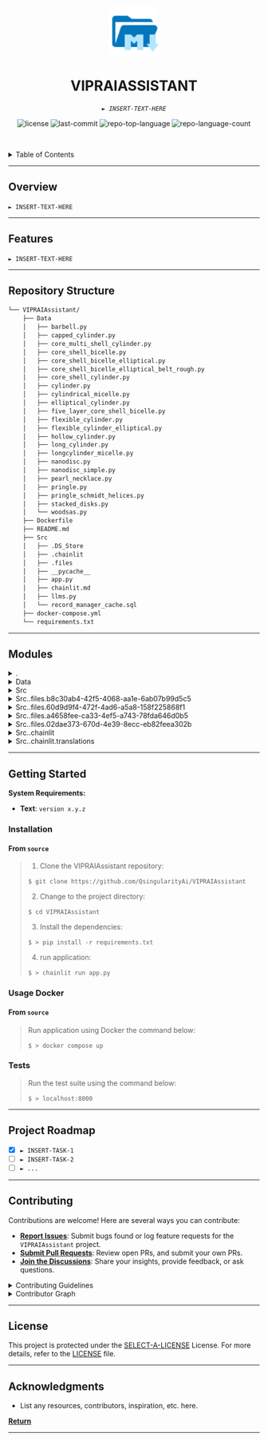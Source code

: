<p align="center">
  <img src="https://raw.githubusercontent.com/PKief/vscode-material-icon-theme/ec559a9f6bfd399b82bb44393651661b08aaf7ba/icons/folder-markdown-open.svg" width="100" alt="project-logo">
</p>
<p align="center">
    <h1 align="center">VIPRAIASSISTANT</h1>
</p>
<p align="center">
    <em><code>► INSERT-TEXT-HERE</code></em>
</p>
<p align="center">
	<img src="https://img.shields.io/github/license/QsingularityAi/VIPRAIAssistant?style=default&logo=opensourceinitiative&logoColor=white&color=0080ff" alt="license">
	<img src="https://img.shields.io/github/last-commit/QsingularityAi/VIPRAIAssistant?style=default&logo=git&logoColor=white&color=0080ff" alt="last-commit">
	<img src="https://img.shields.io/github/languages/top/QsingularityAi/VIPRAIAssistant?style=default&color=0080ff" alt="repo-top-language">
	<img src="https://img.shields.io/github/languages/count/QsingularityAi/VIPRAIAssistant?style=default&color=0080ff" alt="repo-language-count">
<p>
<p align="center">
	<!-- default option, no dependency badges. -->
</p>

<br><!-- TABLE OF CONTENTS -->
<details>
  <summary>Table of Contents</summary><br>

- [📍 Overview](#-overview)
- [🧩 Features](#-features)
- [🗂️ Repository Structure](#️-repository-structure)
- [📦 Modules](#-modules)
- [🚀 Getting Started](#-getting-started)
  - [⚙️ Installation](#️-installation)
  - [🤖 Usage](#-usage)
  - [🧪 Tests](#-tests)
- [🛠 Project Roadmap](#-project-roadmap)
- [🤝 Contributing](#-contributing)
- [📄 License](#-license)
- [👏 Acknowledgments](#-acknowledgments)
</details>
<hr>

##  Overview

<code>► INSERT-TEXT-HERE</code>

---

##  Features

<code>► INSERT-TEXT-HERE</code>

---

##  Repository Structure

```sh
└── VIPRAIAssistant/
    ├── Data
    │   ├── barbell.py
    │   ├── capped_cylinder.py
    │   ├── core_multi_shell_cylinder.py
    │   ├── core_shell_bicelle.py
    │   ├── core_shell_bicelle_elliptical.py
    │   ├── core_shell_bicelle_elliptical_belt_rough.py
    │   ├── core_shell_cylinder.py
    │   ├── cylinder.py
    │   ├── cylindrical_micelle.py
    │   ├── elliptical_cylinder.py
    │   ├── five_layer_core_shell_bicelle.py
    │   ├── flexible_cylinder.py
    │   ├── flexible_cylinder_elliptical.py
    │   ├── hollow_cylinder.py
    │   ├── long_cylinder.py
    │   ├── longcylinder_micelle.py
    │   ├── nanodisc.py
    │   ├── nanodisc_simple.py
    │   ├── pearl_necklace.py
    │   ├── pringle.py
    │   ├── pringle_schmidt_helices.py
    │   ├── stacked_disks.py
    │   └── woodsas.py
    ├── Dockerfile
    ├── README.md
    ├── Src
    │   ├── .DS_Store
    │   ├── .chainlit
    │   ├── .files
    │   ├── __pycache__
    │   ├── app.py
    │   ├── chainlit.md
    │   ├── llms.py
    │   └── record_manager_cache.sql
    ├── docker-compose.yml
    └── requirements.txt
```

---

##  Modules

<details closed><summary>.</summary>

| File                                                                                                   | Summary                         |
| ---                                                                                                    | ---                             |
| [requirements.txt](https://github.com/QsingularityAi/VIPRAIAssistant/blob/master/requirements.txt)     | <code>► INSERT-TEXT-HERE</code> |
| [Dockerfile](https://github.com/QsingularityAi/VIPRAIAssistant/blob/master/Dockerfile)                 | <code>► INSERT-TEXT-HERE</code> |
| [docker-compose.yml](https://github.com/QsingularityAi/VIPRAIAssistant/blob/master/docker-compose.yml) | <code>► INSERT-TEXT-HERE</code> |

</details>

<details closed><summary>Data</summary>

| File                                                                                                                                                          | Summary                         |
| ---                                                                                                                                                           | ---                             |
| [five_layer_core_shell_bicelle.py](https://github.com/QsingularityAi/VIPRAIAssistant/blob/master/Data/five_layer_core_shell_bicelle.py)                       | <code>► INSERT-TEXT-HERE</code> |
| [pringle.py](https://github.com/QsingularityAi/VIPRAIAssistant/blob/master/Data/pringle.py)                                                                   | <code>► INSERT-TEXT-HERE</code> |
| [pringle_schmidt_helices.py](https://github.com/QsingularityAi/VIPRAIAssistant/blob/master/Data/pringle_schmidt_helices.py)                                   | <code>► INSERT-TEXT-HERE</code> |
| [capped_cylinder.py](https://github.com/QsingularityAi/VIPRAIAssistant/blob/master/Data/capped_cylinder.py)                                                   | <code>► INSERT-TEXT-HERE</code> |
| [woodsas.py](https://github.com/QsingularityAi/VIPRAIAssistant/blob/master/Data/woodsas.py)                                                                   | <code>► INSERT-TEXT-HERE</code> |
| [elliptical_cylinder.py](https://github.com/QsingularityAi/VIPRAIAssistant/blob/master/Data/elliptical_cylinder.py)                                           | <code>► INSERT-TEXT-HERE</code> |
| [stacked_disks.py](https://github.com/QsingularityAi/VIPRAIAssistant/blob/master/Data/stacked_disks.py)                                                       | <code>► INSERT-TEXT-HERE</code> |
| [core_shell_bicelle_elliptical.py](https://github.com/QsingularityAi/VIPRAIAssistant/blob/master/Data/core_shell_bicelle_elliptical.py)                       | <code>► INSERT-TEXT-HERE</code> |
| [flexible_cylinder.py](https://github.com/QsingularityAi/VIPRAIAssistant/blob/master/Data/flexible_cylinder.py)                                               | <code>► INSERT-TEXT-HERE</code> |
| [longcylinder_micelle.py](https://github.com/QsingularityAi/VIPRAIAssistant/blob/master/Data/longcylinder_micelle.py)                                         | <code>► INSERT-TEXT-HERE</code> |
| [flexible_cylinder_elliptical.py](https://github.com/QsingularityAi/VIPRAIAssistant/blob/master/Data/flexible_cylinder_elliptical.py)                         | <code>► INSERT-TEXT-HERE</code> |
| [nanodisc_simple.py](https://github.com/QsingularityAi/VIPRAIAssistant/blob/master/Data/nanodisc_simple.py)                                                   | <code>► INSERT-TEXT-HERE</code> |
| [pearl_necklace.py](https://github.com/QsingularityAi/VIPRAIAssistant/blob/master/Data/pearl_necklace.py)                                                     | <code>► INSERT-TEXT-HERE</code> |
| [core_shell_bicelle.py](https://github.com/QsingularityAi/VIPRAIAssistant/blob/master/Data/core_shell_bicelle.py)                                             | <code>► INSERT-TEXT-HERE</code> |
| [core_multi_shell_cylinder.py](https://github.com/QsingularityAi/VIPRAIAssistant/blob/master/Data/core_multi_shell_cylinder.py)                               | <code>► INSERT-TEXT-HERE</code> |
| [long_cylinder.py](https://github.com/QsingularityAi/VIPRAIAssistant/blob/master/Data/long_cylinder.py)                                                       | <code>► INSERT-TEXT-HERE</code> |
| [core_shell_cylinder.py](https://github.com/QsingularityAi/VIPRAIAssistant/blob/master/Data/core_shell_cylinder.py)                                           | <code>► INSERT-TEXT-HERE</code> |
| [hollow_cylinder.py](https://github.com/QsingularityAi/VIPRAIAssistant/blob/master/Data/hollow_cylinder.py)                                                   | <code>► INSERT-TEXT-HERE</code> |
| [core_shell_bicelle_elliptical_belt_rough.py](https://github.com/QsingularityAi/VIPRAIAssistant/blob/master/Data/core_shell_bicelle_elliptical_belt_rough.py) | <code>► INSERT-TEXT-HERE</code> |
| [barbell.py](https://github.com/QsingularityAi/VIPRAIAssistant/blob/master/Data/barbell.py)                                                                   | <code>► INSERT-TEXT-HERE</code> |
| [nanodisc.py](https://github.com/QsingularityAi/VIPRAIAssistant/blob/master/Data/nanodisc.py)                                                                 | <code>► INSERT-TEXT-HERE</code> |
| [cylindrical_micelle.py](https://github.com/QsingularityAi/VIPRAIAssistant/blob/master/Data/cylindrical_micelle.py)                                           | <code>► INSERT-TEXT-HERE</code> |
| [cylinder.py](https://github.com/QsingularityAi/VIPRAIAssistant/blob/master/Data/cylinder.py)                                                                 | <code>► INSERT-TEXT-HERE</code> |

</details>

<details closed><summary>Src</summary>

| File                                                                                 | Summary                         |
| ---                                                                                  | ---                             |
| [app.py](https://github.com/QsingularityAi/VIPRAIAssistant/blob/master/Src/app.py)   | <code>► INSERT-TEXT-HERE</code> |
| [llms.py](https://github.com/QsingularityAi/VIPRAIAssistant/blob/master/Src/llms.py) | <code>► INSERT-TEXT-HERE</code> |

</details>

<details closed><summary>Src..files.b8c30ab4-42f5-4068-aa1e-6ab07b99d5c5</summary>

| File                                                                                                                                                                                               | Summary                         |
| ---                                                                                                                                                                                                | ---                             |
| [683d0c8a-2108-42aa-acc8-cf6f6199f503.txt](https://github.com/QsingularityAi/VIPRAIAssistant/blob/master/Src/.files/b8c30ab4-42f5-4068-aa1e-6ab07b99d5c5/683d0c8a-2108-42aa-acc8-cf6f6199f503.txt) | <code>► INSERT-TEXT-HERE</code> |
| [d941a85b-2da8-4804-be28-56f2918ff25f.txt](https://github.com/QsingularityAi/VIPRAIAssistant/blob/master/Src/.files/b8c30ab4-42f5-4068-aa1e-6ab07b99d5c5/d941a85b-2da8-4804-be28-56f2918ff25f.txt) | <code>► INSERT-TEXT-HERE</code> |
| [7e483644-90fe-41e4-8b96-2ba3d26d316a.txt](https://github.com/QsingularityAi/VIPRAIAssistant/blob/master/Src/.files/b8c30ab4-42f5-4068-aa1e-6ab07b99d5c5/7e483644-90fe-41e4-8b96-2ba3d26d316a.txt) | <code>► INSERT-TEXT-HERE</code> |
| [bfe05a78-dacd-4120-bfe9-d7f12252674e.txt](https://github.com/QsingularityAi/VIPRAIAssistant/blob/master/Src/.files/b8c30ab4-42f5-4068-aa1e-6ab07b99d5c5/bfe05a78-dacd-4120-bfe9-d7f12252674e.txt) | <code>► INSERT-TEXT-HERE</code> |
| [34be91e2-cc7a-407b-b9d1-b35c038122a3.txt](https://github.com/QsingularityAi/VIPRAIAssistant/blob/master/Src/.files/b8c30ab4-42f5-4068-aa1e-6ab07b99d5c5/34be91e2-cc7a-407b-b9d1-b35c038122a3.txt) | <code>► INSERT-TEXT-HERE</code> |
| [46ea506b-eda6-4093-b4cc-eb6b2c3b813b.txt](https://github.com/QsingularityAi/VIPRAIAssistant/blob/master/Src/.files/b8c30ab4-42f5-4068-aa1e-6ab07b99d5c5/46ea506b-eda6-4093-b4cc-eb6b2c3b813b.txt) | <code>► INSERT-TEXT-HERE</code> |
| [5637dfb2-02bf-4461-ab12-ce47fe990e43.txt](https://github.com/QsingularityAi/VIPRAIAssistant/blob/master/Src/.files/b8c30ab4-42f5-4068-aa1e-6ab07b99d5c5/5637dfb2-02bf-4461-ab12-ce47fe990e43.txt) | <code>► INSERT-TEXT-HERE</code> |
| [5d69f783-a213-42d9-8a52-a986e80d5731.txt](https://github.com/QsingularityAi/VIPRAIAssistant/blob/master/Src/.files/b8c30ab4-42f5-4068-aa1e-6ab07b99d5c5/5d69f783-a213-42d9-8a52-a986e80d5731.txt) | <code>► INSERT-TEXT-HERE</code> |
| [1b42192d-6cb6-4fbe-878f-7c76453b02a9.txt](https://github.com/QsingularityAi/VIPRAIAssistant/blob/master/Src/.files/b8c30ab4-42f5-4068-aa1e-6ab07b99d5c5/1b42192d-6cb6-4fbe-878f-7c76453b02a9.txt) | <code>► INSERT-TEXT-HERE</code> |
| [949772b3-70f7-4054-9f9c-b9a9d7dbe040.txt](https://github.com/QsingularityAi/VIPRAIAssistant/blob/master/Src/.files/b8c30ab4-42f5-4068-aa1e-6ab07b99d5c5/949772b3-70f7-4054-9f9c-b9a9d7dbe040.txt) | <code>► INSERT-TEXT-HERE</code> |
| [bff9d981-4132-4fd8-81b9-ee96cb8bdf3b.txt](https://github.com/QsingularityAi/VIPRAIAssistant/blob/master/Src/.files/b8c30ab4-42f5-4068-aa1e-6ab07b99d5c5/bff9d981-4132-4fd8-81b9-ee96cb8bdf3b.txt) | <code>► INSERT-TEXT-HERE</code> |

</details>

<details closed><summary>Src..files.60d9d9f4-472f-4ad6-a5a8-158f225868f1</summary>

| File                                                                                                                                                                                               | Summary                         |
| ---                                                                                                                                                                                                | ---                             |
| [0b738c1d-ea84-4187-8904-6ebcd1b14432.txt](https://github.com/QsingularityAi/VIPRAIAssistant/blob/master/Src/.files/60d9d9f4-472f-4ad6-a5a8-158f225868f1/0b738c1d-ea84-4187-8904-6ebcd1b14432.txt) | <code>► INSERT-TEXT-HERE</code> |
| [451696f7-1516-4e79-86aa-19ce09d87165.txt](https://github.com/QsingularityAi/VIPRAIAssistant/blob/master/Src/.files/60d9d9f4-472f-4ad6-a5a8-158f225868f1/451696f7-1516-4e79-86aa-19ce09d87165.txt) | <code>► INSERT-TEXT-HERE</code> |
| [c158735e-cf35-4363-a47b-67093b3dcfb4.txt](https://github.com/QsingularityAi/VIPRAIAssistant/blob/master/Src/.files/60d9d9f4-472f-4ad6-a5a8-158f225868f1/c158735e-cf35-4363-a47b-67093b3dcfb4.txt) | <code>► INSERT-TEXT-HERE</code> |
| [462e86bc-829e-4d7e-bdb1-88a486cdfe1f.txt](https://github.com/QsingularityAi/VIPRAIAssistant/blob/master/Src/.files/60d9d9f4-472f-4ad6-a5a8-158f225868f1/462e86bc-829e-4d7e-bdb1-88a486cdfe1f.txt) | <code>► INSERT-TEXT-HERE</code> |
| [f8a2c649-b373-4ad1-bc21-549eb09e01d8.txt](https://github.com/QsingularityAi/VIPRAIAssistant/blob/master/Src/.files/60d9d9f4-472f-4ad6-a5a8-158f225868f1/f8a2c649-b373-4ad1-bc21-549eb09e01d8.txt) | <code>► INSERT-TEXT-HERE</code> |
| [f83aa520-1589-4dc7-80aa-d1139a3be1ce.txt](https://github.com/QsingularityAi/VIPRAIAssistant/blob/master/Src/.files/60d9d9f4-472f-4ad6-a5a8-158f225868f1/f83aa520-1589-4dc7-80aa-d1139a3be1ce.txt) | <code>► INSERT-TEXT-HERE</code> |
| [caea2c4a-44f6-4f05-bd4e-da2c6df12514.txt](https://github.com/QsingularityAi/VIPRAIAssistant/blob/master/Src/.files/60d9d9f4-472f-4ad6-a5a8-158f225868f1/caea2c4a-44f6-4f05-bd4e-da2c6df12514.txt) | <code>► INSERT-TEXT-HERE</code> |
| [c44588aa-f5f4-45fb-864b-6cb1856992da.txt](https://github.com/QsingularityAi/VIPRAIAssistant/blob/master/Src/.files/60d9d9f4-472f-4ad6-a5a8-158f225868f1/c44588aa-f5f4-45fb-864b-6cb1856992da.txt) | <code>► INSERT-TEXT-HERE</code> |
| [980c1281-a663-469d-870e-131c7fe4d1e9.txt](https://github.com/QsingularityAi/VIPRAIAssistant/blob/master/Src/.files/60d9d9f4-472f-4ad6-a5a8-158f225868f1/980c1281-a663-469d-870e-131c7fe4d1e9.txt) | <code>► INSERT-TEXT-HERE</code> |
| [df542f07-38df-4fc0-a5bb-f949b2c66596.txt](https://github.com/QsingularityAi/VIPRAIAssistant/blob/master/Src/.files/60d9d9f4-472f-4ad6-a5a8-158f225868f1/df542f07-38df-4fc0-a5bb-f949b2c66596.txt) | <code>► INSERT-TEXT-HERE</code> |

</details>

<details closed><summary>Src..files.a4658fee-ca33-4ef5-a743-78fda646d0b5</summary>

| File                                                                                                                                                                                               | Summary                         |
| ---                                                                                                                                                                                                | ---                             |
| [4a47ae3c-635c-4180-b2f0-54e75287bec1.txt](https://github.com/QsingularityAi/VIPRAIAssistant/blob/master/Src/.files/a4658fee-ca33-4ef5-a743-78fda646d0b5/4a47ae3c-635c-4180-b2f0-54e75287bec1.txt) | <code>► INSERT-TEXT-HERE</code> |
| [8be6abc9-e845-4c45-888f-b57ca6f464fb.txt](https://github.com/QsingularityAi/VIPRAIAssistant/blob/master/Src/.files/a4658fee-ca33-4ef5-a743-78fda646d0b5/8be6abc9-e845-4c45-888f-b57ca6f464fb.txt) | <code>► INSERT-TEXT-HERE</code> |
| [47cac5be-24f0-4512-ba81-9f0287dd08b8.txt](https://github.com/QsingularityAi/VIPRAIAssistant/blob/master/Src/.files/a4658fee-ca33-4ef5-a743-78fda646d0b5/47cac5be-24f0-4512-ba81-9f0287dd08b8.txt) | <code>► INSERT-TEXT-HERE</code> |
| [52d704f1-e37c-4033-939f-68ebfdea0a9d.txt](https://github.com/QsingularityAi/VIPRAIAssistant/blob/master/Src/.files/a4658fee-ca33-4ef5-a743-78fda646d0b5/52d704f1-e37c-4033-939f-68ebfdea0a9d.txt) | <code>► INSERT-TEXT-HERE</code> |

</details>

<details closed><summary>Src..files.02dae373-670d-4e39-8ecc-eb82feea302b</summary>

| File                                                                                                                                                                                               | Summary                         |
| ---                                                                                                                                                                                                | ---                             |
| [91f7afac-8d9d-4b9f-9e27-7b3bab7ceb3a.txt](https://github.com/QsingularityAi/VIPRAIAssistant/blob/master/Src/.files/02dae373-670d-4e39-8ecc-eb82feea302b/91f7afac-8d9d-4b9f-9e27-7b3bab7ceb3a.txt) | <code>► INSERT-TEXT-HERE</code> |
| [a36c4efa-5dc8-4432-b638-59aa6e6ee480.txt](https://github.com/QsingularityAi/VIPRAIAssistant/blob/master/Src/.files/02dae373-670d-4e39-8ecc-eb82feea302b/a36c4efa-5dc8-4432-b638-59aa6e6ee480.txt) | <code>► INSERT-TEXT-HERE</code> |
| [327f1cad-a527-4228-a1e9-a077dba85f77.txt](https://github.com/QsingularityAi/VIPRAIAssistant/blob/master/Src/.files/02dae373-670d-4e39-8ecc-eb82feea302b/327f1cad-a527-4228-a1e9-a077dba85f77.txt) | <code>► INSERT-TEXT-HERE</code> |
| [06b1a983-0245-4e21-bc24-dbd651145560.txt](https://github.com/QsingularityAi/VIPRAIAssistant/blob/master/Src/.files/02dae373-670d-4e39-8ecc-eb82feea302b/06b1a983-0245-4e21-bc24-dbd651145560.txt) | <code>► INSERT-TEXT-HERE</code> |
| [8040de59-43f0-42db-b8e5-2a24746efdd0.txt](https://github.com/QsingularityAi/VIPRAIAssistant/blob/master/Src/.files/02dae373-670d-4e39-8ecc-eb82feea302b/8040de59-43f0-42db-b8e5-2a24746efdd0.txt) | <code>► INSERT-TEXT-HERE</code> |
| [0e2d21ad-ae6c-4e5b-842a-fd15af1ef839.txt](https://github.com/QsingularityAi/VIPRAIAssistant/blob/master/Src/.files/02dae373-670d-4e39-8ecc-eb82feea302b/0e2d21ad-ae6c-4e5b-842a-fd15af1ef839.txt) | <code>► INSERT-TEXT-HERE</code> |

</details>

<details closed><summary>Src..chainlit</summary>

| File                                                                                                   | Summary                         |
| ---                                                                                                    | ---                             |
| [config.toml](https://github.com/QsingularityAi/VIPRAIAssistant/blob/master/Src/.chainlit/config.toml) | <code>► INSERT-TEXT-HERE</code> |

</details>

<details closed><summary>Src..chainlit.translations</summary>

| File                                                                                                              | Summary                         |
| ---                                                                                                               | ---                             |
| [en-US.json](https://github.com/QsingularityAi/VIPRAIAssistant/blob/master/Src/.chainlit/translations/en-US.json) | <code>► INSERT-TEXT-HERE</code> |

</details>

---

##  Getting Started

**System Requirements:**

* **Text**: `version x.y.z`

###  Installation

<h4>From <code>source</code></h4>

> 1. Clone the VIPRAIAssistant repository:
>
> ```console
> $ git clone https://github.com/QsingularityAi/VIPRAIAssistant
> ```
>
> 2. Change to the project directory:
> ```console
> $ cd VIPRAIAssistant
> ```
>
> 3. Install the dependencies:
> ```console
> $ > pip install -r requirements.txt
> ```
>  4. run application:
> ```console
> $ > chainlit run app.py
> ```

###  Usage Docker

<h4>From <code>source</code></h4>

> Run application using Docker the command below:
> ```console
> $ > docker compose up
> ```

###  Tests

> Run the test suite using the command below:
> ```console
> $ > localhost:8000
> ```

---

##  Project Roadmap

- [X] `► INSERT-TASK-1`
- [ ] `► INSERT-TASK-2`
- [ ] `► ...`

---

##  Contributing

Contributions are welcome! Here are several ways you can contribute:

- **[Report Issues](https://github.com/QsingularityAi/VIPRAIAssistant/issues)**: Submit bugs found or log feature requests for the `VIPRAIAssistant` project.
- **[Submit Pull Requests](https://github.com/QsingularityAi/VIPRAIAssistant/blob/main/CONTRIBUTING.md)**: Review open PRs, and submit your own PRs.
- **[Join the Discussions](https://github.com/QsingularityAi/VIPRAIAssistant/discussions)**: Share your insights, provide feedback, or ask questions.

<details closed>
<summary>Contributing Guidelines</summary>

1. **Fork the Repository**: Start by forking the project repository to your github account.
2. **Clone Locally**: Clone the forked repository to your local machine using a git client.
   ```sh
   git clone https://github.com/QsingularityAi/VIPRAIAssistant
   ```
3. **Create a New Branch**: Always work on a new branch, giving it a descriptive name.
   ```sh
   git checkout -b new-feature-x
   ```
4. **Make Your Changes**: Develop and test your changes locally.
5. **Commit Your Changes**: Commit with a clear message describing your updates.
   ```sh
   git commit -m 'Implemented new feature x.'
   ```
6. **Push to github**: Push the changes to your forked repository.
   ```sh
   git push origin new-feature-x
   ```
7. **Submit a Pull Request**: Create a PR against the original project repository. Clearly describe the changes and their motivations.
8. **Review**: Once your PR is reviewed and approved, it will be merged into the main branch. Congratulations on your contribution!
</details>

<details closed>
<summary>Contributor Graph</summary>
<br>
<p align="center">
   <a href="https://github.com{/QsingularityAi/VIPRAIAssistant/}graphs/contributors">
      <img src="https://contrib.rocks/image?repo=QsingularityAi/VIPRAIAssistant">
   </a>
</p>
</details>

---

##  License

This project is protected under the [SELECT-A-LICENSE](https://choosealicense.com/licenses) License. For more details, refer to the [LICENSE](https://choosealicense.com/licenses/) file.

---

##  Acknowledgments

- List any resources, contributors, inspiration, etc. here.

[**Return**](#-overview)

---

